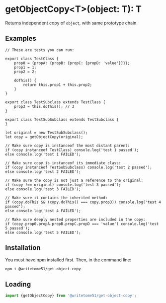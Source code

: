 # getObjectCopy\<T\>(object: T): T

Returns independent copy of `object`, with same prototype chain.

## Examples
```
// These are tests you can run:

export class TestClass {
    prop0 = {propA: {propB: {propC: {propD: 'value'}}}};
    prop1 = 1;
    prop2 = 2;

    doThis() {
        return this.prop1 + this.prop2;
    }
}

export class TestSubclass extends TestClass {
    prop3 = this.doThis(); // 3
}

export class TestSubSubclass extends TestSubclass {
}

let original = new TestSubSubclass();
let copy = getObjectCopy(original);

// Make sure copy is instanceof the most distant parent:
if (copy instanceof TestClass) console.log('test 1 passed');
else console.log('test 1 FAILED');

// Make sure copy is instanceof its immediate class:
if (copy instanceof TestSubSubclass) console.log('test 2 passed');
else console.log('test 2 FAILED');

// Make sure the copy is not just a reference to the original:
if (copy !== original) console.log('test 3 passed');
else console.log('test 3 FAILED');

// Make sure it contains the inherited method:
if (copy.doThis && (copy.doThis() === copy.prop3)) console.log('test 4 passed');
else console.log('test 4 FAILED');

// Make sure deeply nested properties are included in the copy:
if (copy.prop0.propA.propB.propC.propD === 'value') console.log('test 5 passed');
else console.log('test 5 FAILED');
```

## Installation

You must have npm installed first.  Then, in the command line:

```bash
npm i @writetome51/get-object-copy
```

## Loading
```js
import {getObjectCopy} from '@writetome51/get-object-copy';
```
